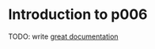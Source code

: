 # Introduction to p006

TODO: write [great documentation](http://jacobian.org/writing/what-to-write/)
